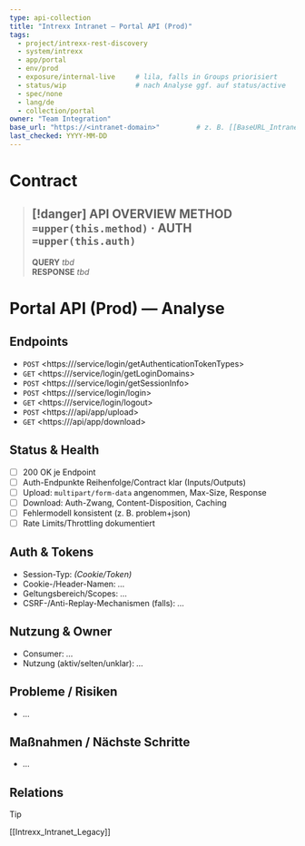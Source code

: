 ```yaml
---
type: api-collection
title: "Intrexx Intranet — Portal API (Prod)"
tags:
  - project/intrexx-rest-discovery
  - system/intrexx
  - app/portal
  - env/prod
  - exposure/internal-live     # lila, falls in Groups priorisiert
  - status/wip                 # nach Analyse ggf. auf status/active
  - spec/none
  - lang/de
  - collection/portal
owner: "Team Integration"
base_url: "https://<intranet-domain>"         # z. B. [[BaseURL_Intranet]]
last_checked: YYYY-MM-DD
---
```




#  Contract

> [!danger] API OVERVIEW
> **METHOD** `=upper(this.method)` · **AUTH** `=upper(this.auth)`
> ---
> **QUERY** _tbd_  
> **RESPONSE** _tbd_
# Portal API (Prod) — Analyse

## Endpoints
- `POST` <https://<intranet-domain>/service/login/getAuthenticationTokenTypes>
- `GET` <https://<intranet-domain>/service/login/getLoginDomains>
- `POST` <https://<intranet-domain>/service/login/getSessionInfo>
- `POST` <https://<intranet-domain>/service/login/login>
- `GET` <https://<intranet-domain>/service/login/logout>
- `POST` <https://<intranet-domain>/api/app/upload>
- `GET`  <https://<intranet-domain>/api/app/download>

## Status & Health
- [ ] 200 OK je Endpoint
- [ ] Auth-Endpunkte Reihenfolge/Contract klar (Inputs/Outputs)
- [ ] Upload: `multipart/form-data` angenommen, Max-Size, Response
- [ ] Download: Auth-Zwang, Content-Disposition, Caching
- [ ] Fehlermodell konsistent (z. B. problem+json)
- [ ] Rate Limits/Throttling dokumentiert

## Auth & Tokens
- Session-Typ: _(Cookie/Token)_  
- Cookie-/Header-Namen: _…_  
- Geltungsbereich/Scopes: _…_  
- CSRF-/Anti-Replay-Mechanismen (falls): _…_

## Nutzung & Owner
- Consumer: _…_  
- Nutzung (aktiv/selten/unklar): _…_

## Probleme / Risiken
- _…_

## Maßnahmen / Nächste Schritte
- _…_

## Relations
> [!tip]
> [[Intrexx_Intranet_Legacy]]

